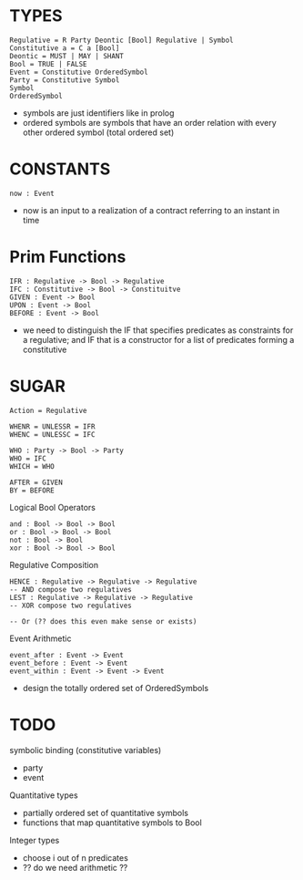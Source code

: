 # TYPES
```
Regulative = R Party Deontic [Bool] Regulative | Symbol
Constitutive a = C a [Bool]
Deontic = MUST | MAY | SHANT
Bool = TRUE | FALSE
Event = Constitutive OrderedSymbol
Party = Constitutive Symbol
Symbol
OrderedSymbol
```

- symbols are just identifiers like in prolog
- ordered symbols are symbols that have an order relation with every other ordered symbol (total ordered set)

# CONSTANTS
```
now : Event
```

- now is an input to a realization of a contract referring to an instant in time
# Prim Functions
```
IFR : Regulative -> Bool -> Regulative
IFC : Constitutive -> Bool -> Constituitve
GIVEN : Event -> Bool
UPON : Event -> Bool
BEFORE : Event -> Bool
```

- we need to distinguish the IF that specifies predicates as constraints for a regulative; and IF that is a constructor for a list of predicates forming a constitutive
# SUGAR
```
Action = Regulative

WHENR = UNLESSR = IFR
WHENC = UNLESSC = IFC

WHO : Party -> Bool -> Party
WHO = IFC
WHICH = WHO

AFTER = GIVEN
BY = BEFORE

```

Logical Bool Operators

```
and : Bool -> Bool -> Bool
or : Bool -> Bool -> Bool
not : Bool -> Bool
xor : Bool -> Bool -> Bool
```

Regulative Composition
```
HENCE : Regulative -> Regulative -> Regulative
-- AND compose two regulatives
LEST : Regulative -> Regulative -> Regulative
-- XOR compose two regulatives

-- Or (?? does this even make sense or exists)
```

Event Arithmetic
```
event_after : Event -> Event
event_before : Event -> Event
event_within : Event -> Event -> Event
```

- design the totally ordered set of OrderedSymbols

# TODO

symbolic binding (constitutive variables)
- party
- event

Quantitative types
- partially ordered set of quantitative symbols
- functions that map quantitative symbols to Bool

Integer types
- choose i out of n predicates
- ?? do we need arithmetic ??
